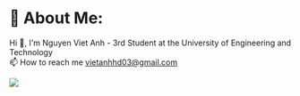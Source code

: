 # 💫 About Me:
Hi 👋, I'm Nguyen Viet Anh - 3rd Student at the University of Engineering and Technology<br>📫 How to reach me vietanhhd03@gmail.com

![](https://i.pinimg.com/originals/90/0e/50/900e502f7534a3756106655170ff6397.gif)
